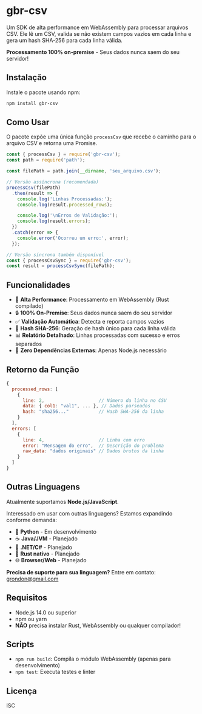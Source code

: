 
# gbr-csv

Um SDK de alta performance em WebAssembly para processar arquivos CSV. Ele lê um CSV, valida se não existem campos vazios em cada linha e gera um hash SHA-256 para cada linha válida.

**Processamento 100% on-premise** - Seus dados nunca saem do seu servidor!

## Instalação

Instale o pacote usando npm:

```bash
npm install gbr-csv
```

## Como Usar

O pacote expõe uma única função `processCsv` que recebe o caminho para o arquivo CSV e retorna uma Promise.

```javascript
const { processCsv } = require('gbr-csv');
const path = require('path');

const filePath = path.join(__dirname, 'seu_arquivo.csv');

// Versão assíncrona (recomendada)
processCsv(filePath)
  .then(result => {
    console.log('Linhas Processadas:');
    console.log(result.processed_rows);

    console.log('\nErros de Validação:');
    console.log(result.errors);
  })
  .catch(error => {
    console.error('Ocorreu um erro:', error);
  });

// Versão síncrona também disponível
const { processCsvSync } = require('gbr-csv');
const result = processCsvSync(filePath);
```

## Funcionalidades

- 🚀 **Alta Performance**: Processamento em WebAssembly (Rust compilado)
- 🔒 **100% On-Premise**: Seus dados nunca saem do seu servidor
- ✅ **Validação Automática**: Detecta e reporta campos vazios
- 🔐 **Hash SHA-256**: Geração de hash único para cada linha válida
- 📊 **Relatório Detalhado**: Linhas processadas com sucesso e erros separados
- 💾 **Zero Dependências Externas**: Apenas Node.js necessário

## Retorno da Função

```javascript
{
  processed_rows: [
    {
      line: 2,                    // Número da linha no CSV
      data: { col1: "val1", ... }, // Dados parseados
      hash: "sha256..."           // Hash SHA-256 da linha
    }
  ],
  errors: [
    {
      line: 4,                    // Linha com erro
      error: "Mensagem do erro",  // Descrição do problema
      raw_data: "dados originais" // Dados brutos da linha
    }
  ]
}
```

## Outras Linguagens

Atualmente suportamos **Node.js/JavaScript**. 

Interessado em usar com outras linguagens? Estamos expandindo conforme demanda:

- 🐍 **Python** - Em desenvolvimento
- ☕ **Java/JVM** - Planejado
- 🔷 **.NET/C#** - Planejado  
- 🦀 **Rust nativo** - Planejado
- 🌐 **Browser/Web** - Planejado

**Precisa de suporte para sua linguagem?** Entre em contato: grondon@gmail.com

## Requisitos

- Node.js 14.0 ou superior
- npm ou yarn
- **NÃO** precisa instalar Rust, WebAssembly ou qualquer compilador!

## Scripts

- `npm run build`: Compila o módulo WebAssembly (apenas para desenvolvimento)
- `npm test`: Executa testes e linter

## Licença

ISC
